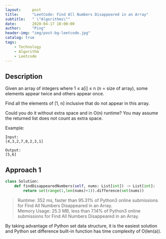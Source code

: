 ```yaml
---
layout:     post
title:      "LeetCode: Find All Numbers Disappeared in an Array"
subtitle:   " \"Algorithms\""
date:       2020-04-17 10:00:00
author:     "Ping"
header-img: "img/post-bg-leetcode.jpg"
catalog: true
tags:
    - Technology
    - Algorithm
    - Leetcode
---
```


## Description
Given an array of integers where 1 ≤ a[i] ≤ n (n = size of array), some elements appear twice and others appear once.

Find all the elements of [1, n] inclusive that do not appear in this array.

Could you do it without extra space and in O(n) runtime? You may assume the returned list does not count as extra space.

Example:

```
Input:
[4,3,2,7,8,2,3,1]

Output:
[5,6]
````


## Approach 1

```python
class Solution:
    def findDisappearedNumbers(self, nums: List[int]) -> List[int]:
        return set(range(1,len(nums)+1)).difference(set(nums))
````

> Runtime: 352 ms, faster than 95.31% of Python3 online submissions for Find All Numbers Disappeared in an Array.  
Memory Usage: 25.3 MB, less than 7.14% of Python3 online submissions for Find All Numbers Disappeared in an Array.

By taking advantage of Python set data structure, it is the easiest solution and Python set difference built-in function has time complexity of O(len(a)). 
